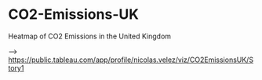 # CO2-Emissions-UK
Heatmap of CO2 Emissions in the United Kingdom

--> https://public.tableau.com/app/profile/nicolas.velez/viz/CO2EmissionsUK/Story1

